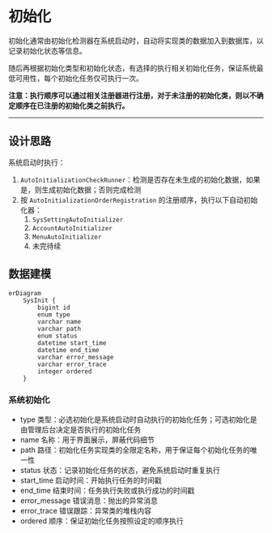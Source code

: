 初始化
=====

初始化通常由初始化检测器在系统启动时，自动将实现类的数据加入到数据库，以记录初始化状态等信息。

随后再根据初始化类型和初始化状态，有选择的执行相关初始化任务，保证系统最低可用性，每个初始化任务仅可执行一次。

**注意：执行顺序可以通过相关注册器进行注册，对于未注册的初始化类，则以不确定顺序在已注册的初始化类之前执行。**

---

## 设计思路

系统启动时执行：

1. `AutoInitializationCheckRunner`：检测是否存在未生成的初始化数据，如果是，则生成初始化数据；否则完成检测
2. 按 `AutoInitializationOrderRegistration` 的注册顺序，执行以下自动初始化器：
    1. `SysSettingAutoInitializer`
    2. `AccountAutoInitializer`
    3. `MenuAutoInitializer`
    4. 未完待续

## 数据建模

```mermaid
erDiagram
    SysInit {
        bigint id
        enum type
        varchar name
        varchar path
        enum status
        datetime start_time
        datetime end_time
        varchar error_message
        varchar error_trace
        integer ordered
    }
```

### 系统初始化

- type 类型：必选初始化是系统启动时自动执行的初始化任务；可选初始化是由管理后台决定是否执行的初始化任务
- name 名称：用于界面展示，屏蔽代码细节
- path 路径：初始化任务实现类的全限定名称，用于保证每个初始化任务的唯一性
- status 状态：记录初始化任务的状态，避免系统启动时重复执行
- start_time 启动时间：开始执行任务的时间戳
- end_time 结束时间：任务执行失败或执行成功的时间戳
- error_message 错误消息：抛出的异常消息
- error_trace 错误跟踪：异常类的堆栈内容
- ordered 顺序：保证初始化任务按照设定的顺序执行
